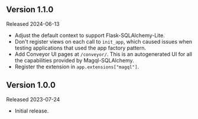 ## Version 1.1.0

Released 2024-06-13

-   Adjust the default context to support Flask-SQLAlchemy-Lite.
-   Don't register views on each call to `init_app`, which caused issues when
    testing applications that used the app factory pattern.
-   Add Conveyor UI pages at `/conveyor/`. This is an autogenerated UI for all
    the capabilities provided by Magql-SQLAlchemy.
-   Register the extension in `app.extensions["magql"]`.


## Version 1.0.0

Released 2023-07-24

-   Initial release.
